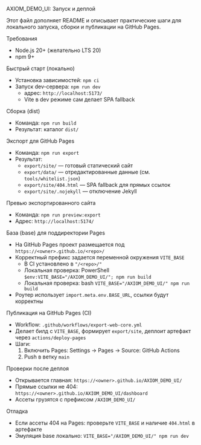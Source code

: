 AXIOM_DEMO_UI: Запуск и деплой

Этот файл дополняет README и описывает практические шаги для локального запуска, сборки и публикации на GitHub Pages.

Требования
- Node.js 20+ (желательно LTS 20)
- npm 9+

Быстрый старт (локально)
- Установка зависимостей: `npm ci`
- Запуск dev-сервера: `npm run dev`
  - адрес: `http://localhost:5173/`
  - Vite в dev режиме сам делает SPA fallback

Сборка (dist)
- Команда: `npm run build`
- Результат: каталог `dist/`

Экспорт для GitHub Pages
- Команда: `npm run export`
- Результат:
  - `export/site/` — готовый статический сайт
  - `export/data/` — отредактированные данные (см. `tools/whitelist.json`)
  - `export/site/404.html` — SPA fallback для прямых ссылок
  - `export/site/.nojekyll` — отключение Jekyll

Превью экспортированного сайта
- Команда: `npm run preview:export`
- Адрес: `http://localhost:5174/`

База (base) для поддиректории Pages
- На GitHub Pages проект размещается под `https://<owner>.github.io/<repo>/`
- Корректный префикс задается переменной окружения `VITE_BASE`
  - В CI установлено в `"/<repo>/"`
  - Локальная проверка: PowerShell `$env:VITE_BASE="/AXIOM_DEMO_UI/"; npm run build`
  - Локальная проверка: bash `VITE_BASE="/AXIOM_DEMO_UI/" npm run build`
- Роутер использует `import.meta.env.BASE_URL`, ссылки будут корректны

Публикация на GitHub Pages (CI)
- Workflow: `.github/workflows/export-web-core.yml`
- Делает билд с `VITE_BASE`, формирует `export/site`, деплоит артефакт через `actions/deploy-pages`
- Шаги:
  1) Включить Pages: Settings → Pages → Source: GitHub Actions
  2) Push в ветку `main`

Проверки после деплоя
- Открывается главная: `https://<owner>.github.io/AXIOM_DEMO_UI/`
- Прямые ссылки не 404: `https://<owner>.github.io/AXIOM_DEMO_UI/dashboard`
- Ассеты грузятся с префиксом `/AXIOM_DEMO_UI/`

Отладка
- Если ассеты 404 на Pages: проверьте `VITE_BASE` и наличие `404.html` в артефакте
- Эмуляция base локально: `VITE_BASE="/AXIOM_DEMO_UI/" npm run dev`
